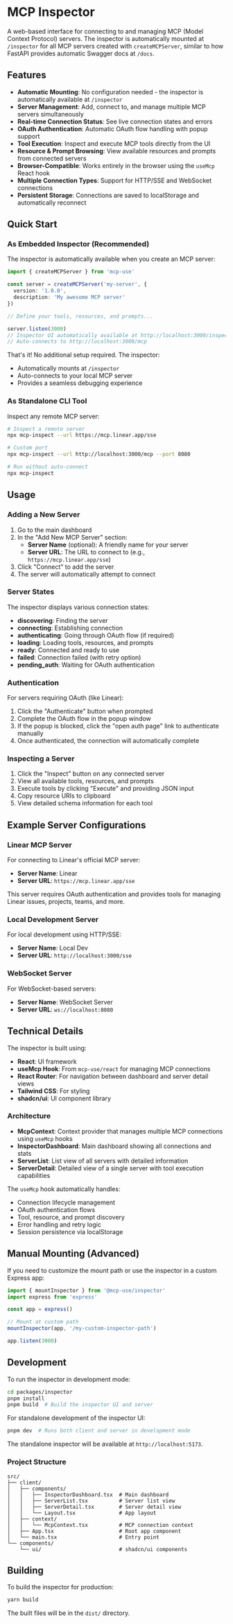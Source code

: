 # MCP Inspector

A web-based interface for connecting to and managing MCP (Model Context Protocol) servers. The inspector is automatically mounted at `/inspector` for all MCP servers created with `createMCPServer`, similar to how FastAPI provides automatic Swagger docs at `/docs`.

## Features

- **Automatic Mounting**: No configuration needed - the inspector is automatically available at `/inspector`
- **Server Management**: Add, connect to, and manage multiple MCP servers simultaneously
- **Real-time Connection Status**: See live connection states and errors
- **OAuth Authentication**: Automatic OAuth flow handling with popup support
- **Tool Execution**: Inspect and execute MCP tools directly from the UI
- **Resource & Prompt Browsing**: View available resources and prompts from connected servers
- **Browser-Compatible**: Works entirely in the browser using the `useMcp` React hook
- **Multiple Connection Types**: Support for HTTP/SSE and WebSocket connections
- **Persistent Storage**: Connections are saved to localStorage and automatically reconnect

## Quick Start

### As Embedded Inspector (Recommended)

The inspector is automatically available when you create an MCP server:

```typescript
import { createMCPServer } from 'mcp-use'

const server = createMCPServer('my-server', {
  version: '1.0.0',
  description: 'My awesome MCP server'
})

// Define your tools, resources, and prompts...

server.listen(3000)
// Inspector UI automatically available at http://localhost:3000/inspector
// Auto-connects to http://localhost:3000/mcp
```

That's it! No additional setup required. The inspector:

- Automatically mounts at `/inspector`
- Auto-connects to your local MCP server
- Provides a seamless debugging experience

### As Standalone CLI Tool

Inspect any remote MCP server:

```bash
# Inspect a remote server
npx mcp-inspect --url https://mcp.linear.app/sse

# Custom port
npx mcp-inspect --url http://localhost:3000/mcp --port 8080

# Run without auto-connect
npx mcp-inspect
```

## Usage

### Adding a New Server

1. Go to the main dashboard
2. In the "Add New MCP Server" section:
   - **Server Name** (optional): A friendly name for your server
   - **Server URL**: The URL to connect to (e.g., `https://mcp.linear.app/sse`)
3. Click "Connect" to add the server
4. The server will automatically attempt to connect

### Server States

The inspector displays various connection states:

- **discovering**: Finding the server
- **connecting**: Establishing connection
- **authenticating**: Going through OAuth flow (if required)
- **loading**: Loading tools, resources, and prompts
- **ready**: Connected and ready to use
- **failed**: Connection failed (with retry option)
- **pending_auth**: Waiting for OAuth authentication

### Authentication

For servers requiring OAuth (like Linear):

1. Click the "Authenticate" button when prompted
2. Complete the OAuth flow in the popup window
3. If the popup is blocked, click the "open auth page" link to authenticate manually
4. Once authenticated, the connection will automatically complete

### Inspecting a Server

1. Click the "Inspect" button on any connected server
2. View all available tools, resources, and prompts
3. Execute tools by clicking "Execute" and providing JSON input
4. Copy resource URIs to clipboard
5. View detailed schema information for each tool

## Example Server Configurations

### Linear MCP Server

For connecting to Linear's official MCP server:

- **Server Name**: Linear
- **Server URL**: `https://mcp.linear.app/sse`

This server requires OAuth authentication and provides tools for managing Linear issues, projects, teams, and more.

### Local Development Server

For local development using HTTP/SSE:

- **Server Name**: Local Dev
- **Server URL**: `http://localhost:3000/sse`

### WebSocket Server

For WebSocket-based servers:

- **Server Name**: WebSocket Server
- **Server URL**: `ws://localhost:8080`

## Technical Details

The inspector is built using:

- **React**: UI framework
- **useMcp Hook**: From `mcp-use/react` for managing MCP connections
- **React Router**: For navigation between dashboard and server detail views
- **Tailwind CSS**: For styling
- **shadcn/ui**: UI component library

### Architecture

- **McpContext**: Context provider that manages multiple MCP connections using `useMcp` hooks
- **InspectorDashboard**: Main dashboard showing all connections and stats
- **ServerList**: List view of all servers with detailed information
- **ServerDetail**: Detailed view of a single server with tool execution capabilities

The `useMcp` hook automatically handles:

- Connection lifecycle management
- OAuth authentication flows
- Tool, resource, and prompt discovery
- Error handling and retry logic
- Session persistence via localStorage

## Manual Mounting (Advanced)

If you need to customize the mount path or use the inspector in a custom Express app:

```typescript
import { mountInspector } from '@mcp-use/inspector'
import express from 'express'

const app = express()

// Mount at custom path
mountInspector(app, '/my-custom-inspector-path')

app.listen(3000)
```

## Development

To run the inspector in development mode:

```bash
cd packages/inspector
pnpm install
pnpm build  # Build the inspector UI and server
```

For standalone development of the inspector UI:

```bash
pnpm dev  # Runs both client and server in development mode
```

The standalone inspector will be available at `http://localhost:5173`.

### Project Structure

```
src/
├── client/
│   ├── components/
│   │   ├── InspectorDashboard.tsx  # Main dashboard
│   │   ├── ServerList.tsx          # Server list view
│   │   ├── ServerDetail.tsx        # Server detail view
│   │   └── Layout.tsx              # App layout
│   ├── context/
│   │   └── McpContext.tsx          # MCP connection context
│   ├── App.tsx                     # Root app component
│   └── main.tsx                    # Entry point
└── components/
    └── ui/                         # shadcn/ui components
```

## Building

To build the inspector for production:

```bash
yarn build
```

The built files will be in the `dist/` directory.
